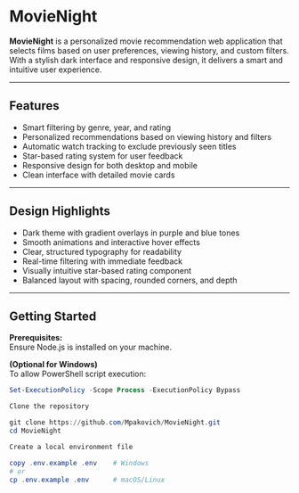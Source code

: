 # MovieNight

**MovieNight** is a personalized movie recommendation web application that selects films based on user preferences, viewing history, and custom filters. With a stylish dark interface and responsive design, it delivers a smart and intuitive user experience.

---

## Features

- Smart filtering by genre, year, and rating  
- Personalized recommendations based on viewing history and filters  
- Automatic watch tracking to exclude previously seen titles  
- Star-based rating system for user feedback  
- Responsive design for both desktop and mobile  
- Clean interface with detailed movie cards

---

## Design Highlights

- Dark theme with gradient overlays in purple and blue tones  
- Smooth animations and interactive hover effects  
- Clear, structured typography for readability  
- Real-time filtering with immediate feedback  
- Visually intuitive star-based rating component  
- Balanced layout with spacing, rounded corners, and depth

---


## Getting Started

**Prerequisites:**  
Ensure Node.js is installed on your machine.

**(Optional for Windows)**  
To allow PowerShell script execution:

```powershell
Set-ExecutionPolicy -Scope Process -ExecutionPolicy Bypass

Clone the repository

git clone https://github.com/Mpakovich/MovieNight.git
cd MovieNight

Create a local environment file

copy .env.example .env    # Windows  
# or  
cp .env.example .env      # macOS/Linux
